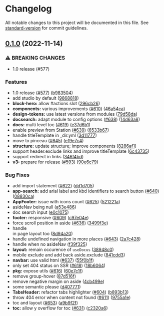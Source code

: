 # Changelog

All notable changes to this project will be documented in this file. See [standard-version](https://github.com/conventional-changelog/standard-version) for commit guidelines.

## [0.1.0](https://github.com/nuxt-themes/docus/compare/v0.9.0...v0.1.0) (2022-11-14)


### ⚠ BREAKING CHANGES

* 1.0 release (#577)

### Features

* 1.0 release ([#577](https://github.com/nuxt-themes/docus/issues/577)) ([b983504](https://github.com/nuxt-themes/docus/commit/b983504dabd4df1ae714498f4fc7472c8940ee19))
* add studio by default ([9868818](https://github.com/nuxt-themes/docus/commit/9868818b22b924ceacc4fe54a833449b04e50ace))
* **block-hero:** allow #actions slot ([296cb26](https://github.com/nuxt-themes/docus/commit/296cb26b520f1003dd19848cd6c659c245c198d8))
* **components:** various improvements ([#610](https://github.com/nuxt-themes/docus/issues/610)) ([46a54ca](https://github.com/nuxt-themes/docus/commit/46a54cacdbb66b0c2a7747f458d51f80f001a771))
* **design-tokens:** use latest versions from modules ([79d58da](https://github.com/nuxt-themes/docus/commit/79d58da0a97ffb2684015fb06c0472e7e821c16f))
* **docsearch:** adapt module to config options ([#638](https://github.com/nuxt-themes/docus/issues/638)) ([14d63a8](https://github.com/nuxt-themes/docus/commit/14d63a828790b8ec340d22d964dc93d67f06a98f))
* **docs:** multi level toc ([#619](https://github.com/nuxt-themes/docus/issues/619)) ([e37d6b1](https://github.com/nuxt-themes/docus/commit/e37d6b1603d59bea1f2b075645b6104e5a1e9255))
* enable preview from Station ([#639](https://github.com/nuxt-themes/docus/issues/639)) ([6533b67](https://github.com/nuxt-themes/docus/commit/6533b67ea4d218da8abd518766e786d5216e66df))
* handle titleTemplate in _dir.yml ([3d11777](https://github.com/nuxt-themes/docus/commit/3d11777d4a982a1b94fd11715cdc8e36df232fa2))
* move to pinceau ([#645](https://github.com/nuxt-themes/docus/issues/645)) ([ef9e7c4](https://github.com/nuxt-themes/docus/commit/ef9e7c4002d5885718999b2362b391cddfd1acca))
* **structure:** update structure; improve components ([8286af1](https://github.com/nuxt-themes/docus/commit/8286af1529d480b08a552b84beac652ab649fbfc))
* support header.exclude links and improve titleTemplate ([6c43735](https://github.com/nuxt-themes/docus/commit/6c437354779c103e38ddb312ac0cfb6528833551))
* support redirect in links ([346f4bd](https://github.com/nuxt-themes/docus/commit/346f4bde91dcc4071d12f63a06f128b58999ccf9))
* **v3:** prepare for release ([#593](https://github.com/nuxt-themes/docus/issues/593)) ([90e6c79](https://github.com/nuxt-themes/docus/commit/90e6c79aa5f6355eca5a19f14070db473cce6f5f))


### Bug Fixes

* add import statement ([#622](https://github.com/nuxt-themes/docus/issues/622)) ([dd1d705](https://github.com/nuxt-themes/docus/commit/dd1d7054a256feb6cbfada06fa69e47444fc19f4))
* **app-search:** add arial label and kbd identifiers to search button ([#640](https://github.com/nuxt-themes/docus/issues/640)) ([08830ca](https://github.com/nuxt-themes/docus/commit/08830ca72be02ad395a3011b2d29acaf897e6ded))
* **AppFooter:** issue with icons count ([#625](https://github.com/nuxt-themes/docus/issues/625)) ([521221a](https://github.com/nuxt-themes/docus/commit/521221aee269bf4f97cf82ee0a8689deb2b33f7b))
* asideNav being null ([a53e486](https://github.com/nuxt-themes/docus/commit/a53e4863a9d9e0c6ecef460a05e4cabf1b9df324))
* doc search input ([e0c1075](https://github.com/nuxt-themes/docus/commit/e0c10757b8337a161e9e180e8f07afade904ddf7))
* **footer:** responsive  ([#609](https://github.com/nuxt-themes/docus/issues/609)) ([c97e04e](https://github.com/nuxt-themes/docus/commit/c97e04e8794c2960a31c7429853f5891456bd927))
* force scroll position in aside ([#636](https://github.com/nuxt-themes/docus/issues/636)) ([3499f3e](https://github.com/nuxt-themes/docus/commit/3499f3e4fadd2e04c72b1c4948a7db31a37b283c))
* handle <article> in page layout too ([8d94a20](https://github.com/nuxt-themes/docus/commit/8d94a20b3adfde32e1b183fc8bf274fbc0bb1ded))
* handle undefined navigation in more places ([#643](https://github.com/nuxt-themes/docus/issues/643)) ([2a7c428](https://github.com/nuxt-themes/docus/commit/2a7c428d6e4e99cfc8c2c121da1bdd964369102b))
* handle when no asideNav ([f39f325](https://github.com/nuxt-themes/docus/commit/f39f3254cbe92bd4baf9bb9be0f3e75795022429))
* **layout:** remain occurence of `useDocus` ([38948c0](https://github.com/nuxt-themes/docus/commit/38948c0898e4adc88e3b6e40bbb167480e4c62b3))
* mobile exclude and add back aside.exclude ([841cdd3](https://github.com/nuxt-themes/docus/commit/841cdd3621bd83fc5603d0ba4e14472ffedea4cc))
* **navbar:** use valid html ([#637](https://github.com/nuxt-themes/docus/issues/637)) ([55f0b1f](https://github.com/nuxt-themes/docus/commit/55f0b1f085f50c1a8dc506b3f9bfa7eded3e3c12))
* only set 404 status on SSR ([#618](https://github.com/nuxt-themes/docus/issues/618)) ([18b6064](https://github.com/nuxt-themes/docus/commit/18b6064ca22d4f29a40979f0dad8d8c5c77767b2))
* **pkg:** expose utils ([#616](https://github.com/nuxt-themes/docus/issues/616)) ([60e7c1f](https://github.com/nuxt-themes/docus/commit/60e7c1fab025028efddff97d78209370715564ff))
* remove group-hover ([87d516f](https://github.com/nuxt-themes/docus/commit/87d516f4414723e0ad842e20e9f03e2352d92639))
* remove negative margin on aside ([4cb499e](https://github.com/nuxt-themes/docus/commit/4cb499e9ee97b014e9d40c99a23a615d7b9fed5f))
* some semantic please ([d407771](https://github.com/nuxt-themes/docus/commit/d407771dd4675e7f002975235c82ad2652c9ae90))
* **TabsHeader:** refactor tabs highlighter ([#604](https://github.com/nuxt-themes/docus/issues/604)) ([b893b13](https://github.com/nuxt-themes/docus/commit/b893b13c7eee1349725dddef06aa0e978438d8d6))
* throw 404 error when content not found ([#611](https://github.com/nuxt-themes/docus/issues/611)) ([9755a1e](https://github.com/nuxt-themes/docus/commit/9755a1ec43600651bcba7ae56e6b467940cda832))
* toc and layout ([#653](https://github.com/nuxt-themes/docus/issues/653)) ([a9b9f2f](https://github.com/nuxt-themes/docus/commit/a9b9f2f32c576ceae97f012db4afcd4745ac3125))
* **toc:** allow y overflow for toc ([#631](https://github.com/nuxt-themes/docus/issues/631)) ([c2320a6](https://github.com/nuxt-themes/docus/commit/c2320a6e55a97dc7a361dbdc584ca86359a968e7))
